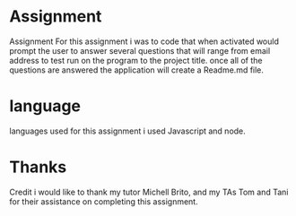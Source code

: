 # Assignment
Assignment For this assignment i was to code that when activated would prompt the user to answer several questions that will range from email address to test run on the program to the project title. once all of the questions are answered the application will create a Readme.md file.

# language
languages used for this assignment i used Javascript and node. 

# Thanks
Credit i would like to thank my tutor Michell Brito, and my TAs Tom and Tani for their assistance on completing this assignment.